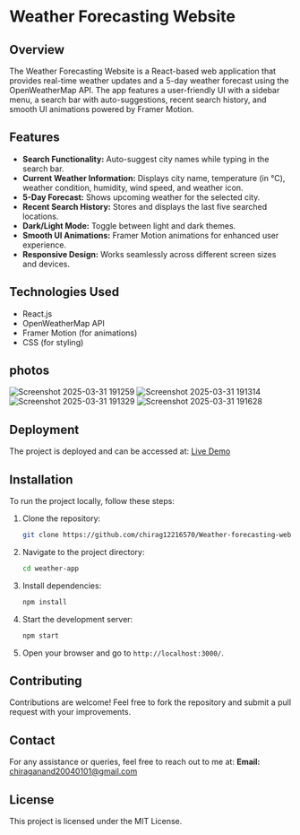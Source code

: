 # Weather Forecasting Website

## Overview
The Weather Forecasting Website is a React-based web application that provides real-time weather updates and a 5-day weather forecast using the OpenWeatherMap API. The app features a user-friendly UI with a sidebar menu, a search bar with auto-suggestions, recent search history, and smooth UI animations powered by Framer Motion.

## Features
- **Search Functionality:** Auto-suggest city names while typing in the search bar.
- **Current Weather Information:** Displays city name, temperature (in °C), weather condition, humidity, wind speed, and weather icon.
- **5-Day Forecast:** Shows upcoming weather for the selected city.
- **Recent Search History:** Stores and displays the last five searched locations.
- **Dark/Light Mode:** Toggle between light and dark themes.
- **Smooth UI Animations:** Framer Motion animations for enhanced user experience.
- **Responsive Design:** Works seamlessly across different screen sizes and devices.

## Technologies Used
- React.js
- OpenWeatherMap API
- Framer Motion (for animations)
- CSS (for styling)

## photos
![Screenshot 2025-03-31 191259](https://github.com/user-attachments/assets/3b923a05-f1e4-4dc9-97a7-c6b4910da0fb)
![Screenshot 2025-03-31 191314](https://github.com/user-attachments/assets/bc28257a-17d0-4801-985a-7a44a34c64ca)
![Screenshot 2025-03-31 191329](https://github.com/user-attachments/assets/688b58ae-f845-4b4b-bf90-b02d1965c18b)
![Screenshot 2025-03-31 191628](https://github.com/user-attachments/assets/8cc9d14c-54df-42ea-b549-194c00fb7904)


## Deployment
The project is deployed and can be accessed at:
[Live Demo](https://chirag12216570.github.io/Weather-forecasting-website/)

## Installation
To run the project locally, follow these steps:

1. Clone the repository:
   ```sh
   git clone https://github.com/chirag12216570/Weather-forecasting-website.git
   ```
2. Navigate to the project directory:
   ```sh
   cd weather-app
   ```
3. Install dependencies:
   ```sh
   npm install
   ```
4. Start the development server:
   ```sh
   npm start
   ```
5. Open your browser and go to `http://localhost:3000/`.

## Contributing
Contributions are welcome! Feel free to fork the repository and submit a pull request with your improvements.

## Contact
For any assistance or queries, feel free to reach out to me at:
**Email:** chiraganand20040101@gmail.com

## License
This project is licensed under the MIT License.

